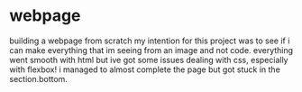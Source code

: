 # webpage
building a webpage from scratch
my intention for this project was to see if i can make everything that im seeing from an image and not code.
everything went smooth with html but ive got some issues dealing with css, especially with flexbox!
i managed to almost complete the page but got stuck in the section.bottom. 


